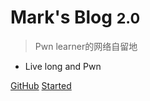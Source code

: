 
# Mark's Blog <small>2.0</small>

> Pwn learner的网络自留地

- Live long and Pwn

[GitHub](https://github.com/mark0519)
[Started](/README)